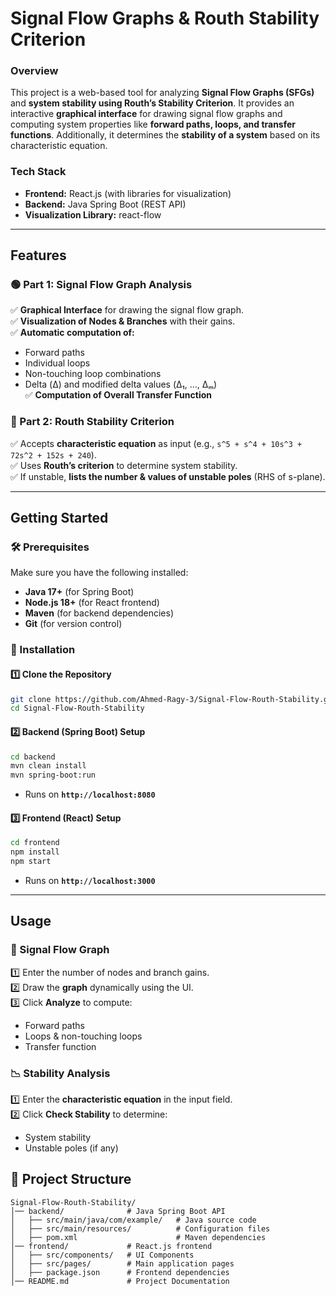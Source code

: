 # **Signal Flow Graphs & Routh Stability Criterion**  

### **Overview**  
This project is a web-based tool for analyzing **Signal Flow Graphs (SFGs)** and **system stability using Routh’s Stability Criterion**. It provides an interactive **graphical interface** for drawing signal flow graphs and computing system properties like **forward paths, loops, and transfer functions**. Additionally, it determines the **stability of a system** based on its characteristic equation.  

### **Tech Stack**  
- **Frontend:** React.js (with libraries for visualization)  
- **Backend:** Java Spring Boot (REST API)    
- **Visualization Library:** react-flow  

---

## **Features**  

### **🟢 Part 1: Signal Flow Graph Analysis**  
✅ **Graphical Interface** for drawing the signal flow graph.  
✅ **Visualization of Nodes & Branches** with their gains.  
✅ **Automatic computation of:**  
- Forward paths  
- Individual loops  
- Non-touching loop combinations  
- Delta (Δ) and modified delta values (Δ₁, …, Δₘ)  
✅ **Computation of Overall Transfer Function**  

### **🔴 Part 2: Routh Stability Criterion**  
✅ Accepts **characteristic equation** as input (e.g., `s^5 + s^4 + 10s^3 + 72s^2 + 152s + 240`).  
✅ Uses **Routh’s criterion** to determine system stability.  
✅ If unstable, **lists the number & values of unstable poles** (RHS of s-plane).  

---

## **Getting Started**  

### **🛠 Prerequisites**  
Make sure you have the following installed:  
- **Java 17+** (for Spring Boot)  
- **Node.js 18+** (for React frontend)  
- **Maven** (for backend dependencies)  
- **Git** (for version control)  

### **🚀 Installation**  

#### **1️⃣ Clone the Repository**  
```bash
git clone https://github.com/Ahmed-Ragy-3/Signal-Flow-Routh-Stability.git
cd Signal-Flow-Routh-Stability
```

#### **2️⃣ Backend (Spring Boot) Setup**  
```bash
cd backend
mvn clean install
mvn spring-boot:run
```
- Runs on **`http://localhost:8080`**  

#### **3️⃣ Frontend (React) Setup**  
```bash
cd frontend
npm install
npm start
```
- Runs on **`http://localhost:3000`**  

---

## **Usage**  

### **🎯 Signal Flow Graph**  
1️⃣ Enter the number of nodes and branch gains.  
2️⃣ Draw the **graph** dynamically using the UI.  
3️⃣ Click **Analyze** to compute:  
   - Forward paths  
   - Loops & non-touching loops  
   - Transfer function  

### **📉 Stability Analysis**  
1️⃣ Enter the **characteristic equation** in the input field.  
2️⃣ Click **Check Stability** to determine:  
   - System stability  
   - Unstable poles (if any)  


## **📂 Project Structure**  
```
Signal-Flow-Routh-Stability/
│── backend/              # Java Spring Boot API
│   ├── src/main/java/com/example/   # Java source code
│   ├── src/main/resources/          # Configuration files
│   ├── pom.xml                      # Maven dependencies
│── frontend/             # React.js frontend
│   ├── src/components/   # UI Components
│   ├── src/pages/        # Main application pages
│   ├── package.json      # Frontend dependencies
│── README.md             # Project Documentation
```
